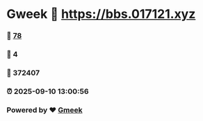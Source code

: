 # Gweek :link: https://bbs.017121.xyz 
### :page_facing_up: [78](https://bbs.017121.xyz/tag.html) 
### :speech_balloon: 4 
### :hibiscus: 372407 
### :alarm_clock: 2025-09-10 13:00:56 
### Powered by :heart: [Gmeek](https://github.com/Meekdai/Gmeek)
